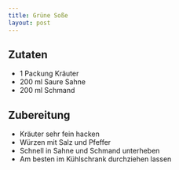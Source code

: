 ```yaml
---
title: Grüne Soße
layout: post
---
```


## Zutaten

- 1 Packung Kräuter
- 200 ml Saure Sahne
- 200 ml Schmand

## Zubereitung

- Kräuter sehr fein hacken
- Würzen mit Salz und Pfeffer
- Schnell in Sahne und Schmand unterheben
- Am besten im Kühlschrank durchziehen lassen

